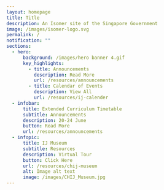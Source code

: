 ```yaml
---
layout: homepage
title: Title
description: An Isomer site of the Singapore Government
image: /images/isomer-logo.svg
permalink: /
notification: ""
sections:
  - hero:
      background: /images/hero banner 4.gif
      key_highlights:
        - title: Announcements
          description: Read More
          url: /resources/announcements
        - title: Calendar of Events
          description: View All
          url: /resources/ij-calender
  - infobar:
      title: Extended Curriculum Timetable
      subtitle: Announcements
      description: 20-24 June
      button: Read More
      url: /resources/announcements
  - infopic:
      title: IJ Museum
      subtitle: Resources
      description: Virtual Tour
      button: Click Here
      url: /resources/chij-museum
      alt: Image alt text
      image: /images/CHIJ_Museum.jpg
---
```


